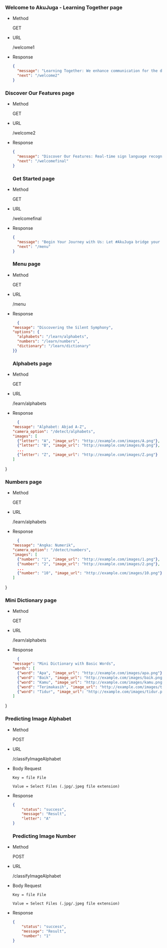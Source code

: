 ### Welcome to AkuJuga - Learning Together page
- Method

  GET

- URL

  /welcome1

- Response
  ```json
  {
    "message": "Learning Together: We enhance communication for the deaf community",
    "next": "/welcome2"
  }
  ```
  
### Discover Our Features page

- Method

  GET

- URL

  /welcome2

- Response
  ```json
  {
    "message": "Discover Our Features: Real-time sign language recognition, dictionary, and learning numbers",
    "next": "/welcomefinal"
  }
  ```

  ### Get Started page

- Method

  GET

- URL

  /welcomefinal

- Response
  ```json
  {
    "message": "Begin Your Journey with Us: Let #AkuJuga bridge your communication needs.",
    "next": "/menu"
  }
  ```

  ### Menu page

- Method

  GET

- URL

  /menu

- Response
  ```json
    {
  "message": "Discovering the Silent Symphony",
  "options": {
    "alphabets": "/learn/alphabets",
    "numbers": "/learn/numbers",
    "dictionary": "/learn/dictionary"
  }}
  ```

  ### Alphabets page

- Method

  GET

- URL

  /learn/alphabets

- Response
  ```json
    {
  "message": "Alphabet: Abjad A-Z",
  "camera_option": "/detect/alphabets",
  "images": [
    {"letter": "A", "image_url": "http://example.com/images/A.png"},
    {"letter": "B", "image_url": "http://example.com/images/B.png"},
    ...
    {"letter": "Z", "image_url": "http://example.com/images/Z.png"}
  ]
}

### Numbers page

- Method

  GET

- URL

  /learn/alphabets

- Response
  ```json
    {
  "message": "Angka: Numerik",
  "camera_option": "/detect/numbers",
  "images": [
    {"number": "1", "image_url": "http://example.com/images/1.png"},
    {"number": "2", "image_url": "http://example.com/images/2.png"},
    ...
    {"number": "10", "image_url": "http://example.com/images/10.png"}
  ]
}

### Mini Dictionary page

- Method

  GET

- URL

  /learn/alphabets

- Response
  ```json
    {
  "message": "Mini Dictionary with Basic Words",
  "words": [
    {"word": "Apa", "image_url": "http://example.com/images/apa.png"},
    {"word": "Baik", "image_url": "http://example.com/images/baik.png"},
    {"word": "Kamu", "image_url": "http://example.com/images/kamu.png"},
    {"word": "Terimakasih", "image_url": "http://example.com/images/terimakasih.png"}
    {"word": "Tidur", "image_url": "http://example.com/images/tidur.png"}
  ]
}

### Predicting Image Alphabet
- Method

  POST

- URL

  /classifyImageAlphabet

- Body Request
  ```form-data
  Key = file File
  
  Value = Select Files (.jpg/.jpeg file extension)
  ```

- Response
  ```json
  {
      "status": "success",
      "message": "Result",
      "letter": "A"
  }
  ```

  ### Predicting Image Number
- Method

  POST

- URL

  /classifyImageAlphabet

- Body Request
  ```form-data
  Key = file File
  
  Value = Select Files (.jpg/.jpeg file extension)
  ```

- Response
  ```json
  {
      "status": "success",
      "message": "Result",
      "number": "1"
  }
  ```

